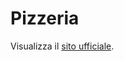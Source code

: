 Pizzeria
========
Visualizza il [sito ufficiale](http://pizzerianicoladilillo.altervista.org/ "Sito pizzeria").